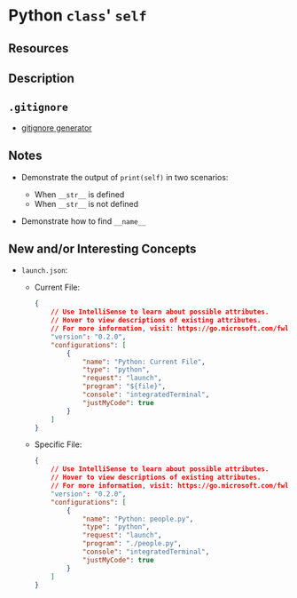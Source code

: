 # Python `class`' `self`

## Resources

## Description

## `.gitignore`

* [gitignore generator](https://www.toptal.com/developers/gitignore/)

## Notes

* Demonstrate the output of `print(self)` in two scenarios:
  * When `__str__` is defined
  * When `__str__` is not defined

* Demonstrate how to find `__name__`

## New and/or Interesting Concepts

* `launch.json`:
  * Current File:

    ```json
    {
        // Use IntelliSense to learn about possible attributes.
        // Hover to view descriptions of existing attributes.
        // For more information, visit: https://go.microsoft.com/fwlink/?linkid=830387
        "version": "0.2.0",
        "configurations": [
            {
                "name": "Python: Current File",
                "type": "python",
                "request": "launch",
                "program": "${file}",
                "console": "integratedTerminal",
                "justMyCode": true
            }
        ]
    }
    ```

  * Specific File:

    ```json
    {
        // Use IntelliSense to learn about possible attributes.
        // Hover to view descriptions of existing attributes.
        // For more information, visit: https://go.microsoft.com/fwlink/?linkid=830387
        "version": "0.2.0",
        "configurations": [
            {
                "name": "Python: people.py",
                "type": "python",
                "request": "launch",
                "program": "./people.py",
                "console": "integratedTerminal",
                "justMyCode": true
            }
        ]
    }
    ```